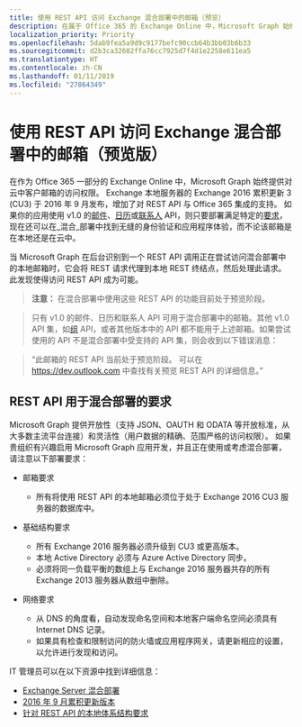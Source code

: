 ```yaml
---
title: 使用 REST API 访问 Exchange 混合部署中的邮箱（预览）
description: 在属于 Office 365 的 Exchange Online 中，Microsoft Graph 始终提供对云中客户邮箱的访问权限。
localization_priority: Priority
ms.openlocfilehash: 5dab9fea5a9d9c9177befc90ccb64b3bb03b6b33
ms.sourcegitcommit: d2b3ca32602ffa76cc7925d7f4d1e2258e611ea5
ms.translationtype: HT
ms.contentlocale: zh-CN
ms.lasthandoff: 01/11/2019
ms.locfileid: "27864349"
---
```

# <a name="use-rest-apis-to-access-mailboxes-in-exchange-hybrid-deployments-preview"></a>使用 REST API 访问 Exchange 混合部署中的邮箱（预览版）

在作为 Office 365 一部分的 Exchange Online 中，Microsoft Graph 始终提供对云中客户邮箱的访问权限。
Exchange 本地服务器的 Exchange 2016 累积更新 3 (CU3) 于 2016 年 9 月发布，增加了对 REST API 与 Office 365 集成的支持。 如果你的应用使用 v1.0 的[邮件](/graph/api/resources/message?view=graph-rest-1.0)、[日历](/graph/api/resources/calendar?view=graph-rest-1.0)或[联系人](/graph/api/resources/contact?view=graph-rest-1.0) API，则只要部署满足特定的[要求](#requirements-for-the-rest-api-to-work-in-hybrid-deployments)，现在还可以在_混合_部署中找到无缝的身份验证和应用程序体验，而不论该邮箱是在本地还是在云中。 


当 Microsoft Graph 在后台识别到一个 REST API 调用正在尝试访问混合部署中的本地邮箱时，它会将 REST 请求代理到本地 REST 终结点，然后处理此请求。此发现使得访问 REST API 成为可能。

>**注意：** 在混合部署中使用这些 REST API 的功能目前处于预览阶段。

>只有 v1.0 的邮件、日历和联系人 API 可用于混合部署中的邮箱。其他 v1.0 API 集，如[组](/graph/api/resources/group?view=graph-rest-1.0) API，或者其他版本中的 API 都不能用于上述邮箱。如果尝试使用的 API 不是混合部署中受支持的 API 集，则会收到以下错误消息：

>“此邮箱的 REST API 当前处于预览阶段。 可以在 https://dev.outlook.com 中查找有关预览 REST API 的详细信息。”

## <a name="requirements-for-the-rest-api-to-work-in-hybrid-deployments"></a>REST API 用于混合部署的要求

Microsoft Graph 提供开放性（支持 JSON、OAUTH 和 ODATA 等开放标准，从大多数主流平台连接）和灵活性（用户数据的精确、范围严格的访问权限）。 如果贵组织有兴趣启用 Microsoft Graph 应用开发，并且正在使用或考虑混合部署，请注意以下部署要求：

- 邮箱要求

  - 所有将使用 REST API 的本地邮箱必须位于处于 Exchange 2016 CU3 服务器的数据库中。 

- 基础结构要求

  - 所有 Exchange 2016 服务器必须升级到 CU3 或更高版本。  
  - 本地 Active Directory 必须与 Azure Active Directory 同步。
  - 必须将同一负载平衡的数组上与 Exchange 2016 服务器共存的所有 Exchange 2013 服务器从数组中删除。

- 网络要求

  - 从 DNS 的角度看，自动发现命名空间和本地客户端命名空间必须具有 Internet DNS 记录。 
  - 如果具有检查和限制访问的防火墙或应用程序网关，请更新相应的设置，以允许进行发现和访问。


IT 管理员可以在以下资源中找到详细信息：

- 
  [Exchange Server 混合部署](https://technet.microsoft.com/en-us/library/jj200581(v=exchg.150).aspx)
- [2016 年 9 月累积更新版本](https://blogs.technet.microsoft.com/exchange/2016/09/20/released-september-2016-quarterly-exchange-updates/) 
- [针对 REST API 的本地体系结构要求](https://blogs.technet.microsoft.com/exchange/2016/09/26/on-premises-architectural-requirements-for-the-rest-api/)
